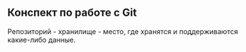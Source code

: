 ## Конспект по работе с Git

Репозиторий - хранилище - место, где хранятся и поддерживаются какие-либо данные.

